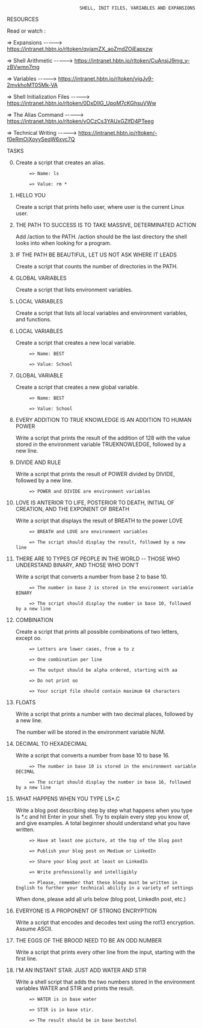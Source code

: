                                SHELL, INIT FILES, VARIABLES AND EXPANSIONS


RESOURCES

Read or watch :

   => Expansions                  ----->  https://intranet.hbtn.io/rltoken/qvjamZX_aoZmdZOiEapxzw

   => Shell Arithmetic            -----> https://intranet.hbtn.io/rltoken/CuAnsjJ9mg_y-zBVwmn7mg

   => Variables                   -----> https://intranet.hbtn.io/rltoken/vjgJv9-2mvkhoMT05Mk-VA

   => Shell Initialization Files  ----->  https://intranet.hbtn.io/rltoken/0DxDIIG_UpoM7cKGhsuVWw

   => The Alias Command           ----->  https://intranet.hbtn.io/rltoken/vOCzCs3YAUxGZlfD4PTeeg

   => Technical Writing           -----> https://intranet.hbtn.io/rltoken/-f0eRmOjXoyySeqW6xvc7Q


TASKS


0. <o>

   Create a script that creates an alias.
 
            => Name: ls

            => Value: rm *


1. HELLO YOU

   Create a script that prints hello user, where user is the current Linux user.


2. THE PATH TO SUCCESS IS TO TAKE MASSIVE, DETERMINATED ACTION

   Add /action to the PATH. /action should be the last directory the shell looks into when looking for a program.


3. IF THE PATH BE BEAUTIFUL, LET US NOT ASK WHERE IT LEADS

   Create a script that counts the number of directories in the PATH.
 

4. GLOBAL VARIABLES

   Create a script that lists environment variables.


5. LOCAL VARIABLES

   Create a script that lists all local variables and environment variables, and functions.


6. LOCAL VARIABLES

   Create a script that creates a new local variable.

            => Name: BEST

            => Value: School


7. GLOBAL VARIABLE 

   Create a script that creates a new global variable.

            => Name: BEST

            => Value: School


8. EVERY ADDITION TO TRUE KNOWLEDGE IS AN ADDITION TO HUMAN POWER 

   Write a script that prints the result of the addition of 128 with the value stored in the environment variable TRUEKNOWLEDGE, followed by a new line.


9. DIVIDE AND RULE 

   Write a script that prints the result of POWER divided by DIVIDE, followed by a new line.

            => POWER and DIVIDE are environment variables


10. LOVE IS ANTERIOR TO LIFE, POSTERIOR TO DEATH, INITIAL OF CREATION, AND THE EXPONENT OF BREATH

    Write a script that displays the result of BREATH to the power LOVE

             => BREATH and LOVE are environment variables

             => The script should display the result, followed by a new line


11. THERE ARE 10 TYPES OF PEOPLE IN THE WORLD -- THOSE WHO UNDERSTAND BINARY, AND THOSE WHO DON'T

    Write a script that converts a number from base 2 to base 10.

             => The number in base 2 is stored in the environment variable BINARY

             => The script should display the number in base 10, followed by a new line


12. COMBINATION

    Create a script that prints all possible combinations of two letters, except oo.

             => Letters are lower cases, from a to z

             => One combination per line

             => The output should be alpha ordered, starting with aa

             => Do not print oo

             => Your script file should contain maximum 64 characters


13. FLOATS

    Write a script that prints a number with two decimal places, followed by a new line.

    The number will be stored in the environment variable NUM.


14. DECIMAL TO HEXADECIMAL

    Write a script that converts a number from base 10 to base 16.

             => The number in base 10 is stored in the environment variable DECIMAL

             => The script should display the number in base 16, followed by a new line


15. WHAT HAPPENS WHEN YOU TYPE LS*.C

    Write a blog post describing step by step what happens when you type ls *.c and hit Enter in your shell. Try to explain every step you know of, and give examples. A total beginner should understand what you have written.

             => Have at least one picture, at the top of the blog post

             => Publish your blog post on Medium or LinkedIn

             => Share your blog post at least on LinkedIn

             => Write professionally and intelligibly

             => Please, remember that these blogs must be written in English to further your technical ability in a variety of settings

    When done, please add all urls below (blog post, LinkedIn post, etc.)


16. EVERYONE IS A PROPONENT OF STRONG ENCRYPTION

    Write a script that encodes and decodes text using the rot13 encryption. Assume ASCII.


17. THE EGGS OF THE BROOD NEED TO BE AN ODD NUMBER

    Write a script that prints every other line from the input, starting with the first line.


18. I'M AN INSTANT STAR. JUST ADD WATER AND STIR

    Write a shell script that adds the two numbers stored in the environment variables WATER and STIR and prints the result.

             => WATER is in base water

             => STIR is in base stir.

             => The result should be in base bestchol


